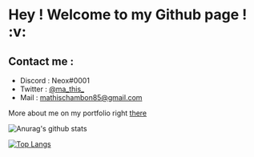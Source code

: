 <h1> Hey ! Welcome to my Github page ! :v:</h1>

<h2>Contact me : </h2>

<ul>
  <li>Discord : Neox#0001</li>
  <li>Twitter : <a rel="noopener noreferrer" target="_blank" href="https://twitter.com/ma_this_">@ma_this_</a></li>
  <li>Mail : <a rel="noopener noreferrer" target="_blank" href="mailto:mathischambon85@gmail.com">mathischambon85@gmail.com</a></li>
</ul>

More about me on my portfolio right <a rel="noopener noreferrer" target="_blank" href="https://mathiis.tk/">there</a>

![Anurag's github stats](https://github-readme-stats.vercel.app/api?username=Neox63&show_icons=true&include_all_commits=true&hide=contribs,prs)

[![Top Langs](https://github-readme-stats.vercel.app/api/top-langs/?username=Neox63&exclude_repo=github-readme-stats,anuraghazra.github.io)](https://github.com/anuraghazra/github-readme-stats)
